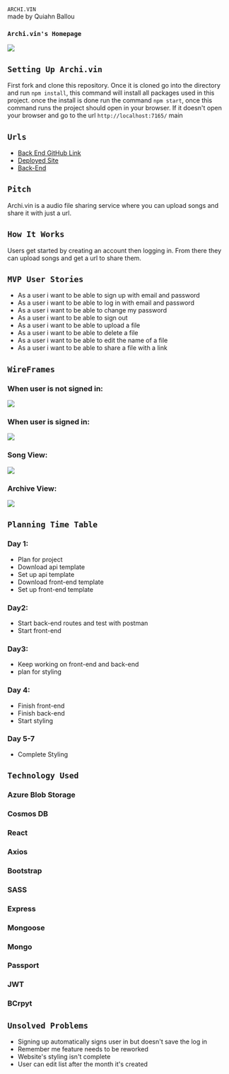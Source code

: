 `ARCHI.VIN` <br />
made by Quiahn Ballou

### `Archi.vin's Homepage`
![](https://i.imgur.com/R5R3lmj.png)

## `Setting Up Archi.vin`
First fork and clone this repository. Once it is cloned go into the directory and run `npm install`, this command will install all packages used in this project.
once the install is done run the command `npm start`, once this command runs the project should open in your browser.
If it doesn't open your browser and go to the url `http://localhost:7165/`
main

## `Urls`
- [Back End GitHub Link](https://github.com/NIQ-Project/niq-backend "Archi.vin's Back-End Repository")
- [Deployed Site](https://niq-project.github.io/niq/ "Monthly Website")
- [Back-End](https://git.heroku.com/monthly-backend.git "Monthly's Back-End Website")

## `Pitch`
Archi.vin is a audio file sharing service where you can upload songs and share it with just a url.

## `How It Works`
Users get started by creating an account then logging in. From there they can upload songs and get a url to share them.

## `MVP User Stories`

- As a user i want to be able to sign up with email and password
- As a user i want to be able to log in with email and password
- As a user i want to be able to change my password
- As a user i want to be able to sign out
- As a user i want to be able to upload a file
- As a user i want to be able to delete a file
- As a user i want to be able to edit the name of a file
- As a user i want to be able to share a file with a link

## `WireFrames`

### When user is not signed in:
![](https://i.imgur.com/vQX2v1z.png)

### When user is signed in:
![](https://i.imgur.com/UmhfVWu.png)

### Song View:
![](https://i.imgur.com/X0eR5gD.png)

### Archive View:
![](https://i.imgur.com/vpU5vcx.png)

## `Planning Time Table`

### Day 1:
- Plan for project
- Download api template
- Set up api template 
- Download front-end template
- Set up front-end template

### Day2:
- Start back-end routes and test with postman
- Start front-end

### Day3:
- Keep working on front-end and back-end
- plan for styling

### Day 4:
- Finish front-end
- Finish back-end
- Start styling

### Day 5-7
- Complete Styling

## `Technology Used`

### Azure Blob Storage
### Cosmos DB
### React
### Axios
### Bootstrap
### SASS
### Express
### Mongoose
### Mongo
### Passport
### JWT
### BCrpyt


## `Unsolved Problems`

- Signing up automatically signs user in but doesn't save the log in
- Remember me feature needs to be reworked
- Website's styling isn't complete
- User can edit list after the month it's created
